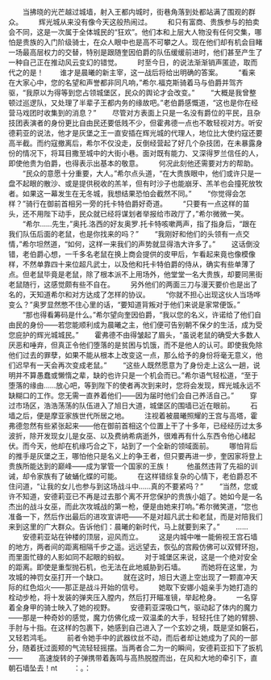 　　当拂晓的光芒越过城墙，射入王都内城时，街巷角落到处都站满了围观的群众。
　　辉光城从来没有像今天这般热闹过。
　　和只有富商、贵族参与的拍卖会不同，这是一次属于全体城民的“狂欢”。他们本和上层大人物没有任何交集，哪怕是贵族的入门阶级骑士，在众人眼中也是高不可攀之人。现在他们却有机会目睹一场最高层权力的交替，特别是跟随奎因伯爵的队伍缓缓前进时，他们甚至产生了一种自己正在推动风云变幻的错觉。
　　时至今日，的说法渐渐销声匿迹，取而代之的是！
　　谁才是晨曦的新主宰，这一战后将给出明确的答案。
　　“看来在大家心中，您的名望和声誉都非同凡响，”希尔.福克斯骑着马与伯爵并驾齐驱，“我原以为得等到您占领城堡区，民众的舆论才会改变。”
　　“大概是我曾整顿过巡逻队，又处理了半辈子王都内务的缘故吧。”老伯爵感慨道，“这也是你在经营马戏团时收集到的消息？”
　　尽管对方表面上只是一名没有爵位的平民，且杂技团表演者的身份更比自由民还要低贱不少，但霍弗德一点也不敢轻视对方。听安德莉亚的说法，他才是灰堡之王一直安插在辉光城的代理人，地位比大使约寇还要高半截。而约寇撤离后，希尔不仅没走，反倒经营起了好几个杂技团，在未暴露身份的情况下，将耳目撒至城中的大街小巷。面对既有能力、又深得罗兰信任的人，即使他贵为伯爵，也得表示出基本的敬意。
　　何况此刻他还需要对方的帮助。
　　“民众的意愿十分重要，大人。”希尔点头道，“在大贵族眼中，他们或许只是一盘不起眼的散沙、或是提供税收的羔羊，但有时沙子也能崩牙、羔羊也会撞死放牧者。如果这一幕发生在无冬城，我想结果恐怕会截然不同。”
　　“你觉得会怎样？”骑行在御前首相另一旁的托卡特伯爵好奇道。
　　“只要有一点这样的苗头，还不用陛下动手，民众就已经将谋划者举报给市政厅了，”希尔微微一笑。
　　“希尔……先生，”奥托.洛西的好友奥罗.托卡特咳嗽两声，指了指身后，“跟在我们队伍后面的老鼠，也是你找来的吗？”
　　“我刚好和他们的头领有一点交情，”希尔坦然道，“如何，这样一来我们的声势就显得浩大许多了。”
　　这话倒没错，老伯爵心想，一千多名老鼠在换上商会提供的皮甲后，乍看起来竟也像模像样，不然单靠四十来位超凡武士，以及他和托卡特伯爵的侍从，确实有些单薄了点。但老鼠毕竟是老鼠，除了根本派不上用场外，他堂堂一名大贵族，却要同黑街老鼠随行，这感觉颇有些不自在。
　　另外他们的两面三刀与漫天要价也是出了名的，天知道希尔和对方达成了怎样的协议。
　　“你就不担心出现这伙人当场哗变么？”奥罗显然憋不住心里的话，“要知道背叛对于他们来说是家常便饭。”
　　“那也得看筹码是什么。”希尔望向奎因伯爵，“我以您的名义，许诺给了他们自由民的身份——若您能顺利成为晨曦之主，他们便可告别朝不保夕的生活，成为受您庇护的辉光城城民。”
　　霍弗德不由得皱起了眉头，“虽说老鼠的确受大多数人厌恶和唾弃，但真正令他们堕落的是贫困与饥饿，而不是他人的认可。即使我免除他们过去的罪孽，如果不能从根本上改变这一点，那么给予的身份将毫无意义，他们迟早有一天会再次变成老鼠。”
　　“这些人既然愿意为了身份走上这么一趟，说明并不算愚蠢或懒惰之辈，缺的也许只是一个机会而已。”希尔语气轻松道，“至于堕落的缘由……放心吧，等到陛下的使者再次到来时，您将会发现，辉光城永远不缺糊口的工作。您无需一直养着他们——因为届时他们会自己养活自己。”
　　穿过市场区，浩浩荡荡的队伍进入了旭日大道，城堡区的围墙已近在眼前。
　　石墙之后，便是摩亚家族世代所居之地。
　　注视着被晨曦照耀的王宫与高塔，霍弗德忽然有些紧张起来——他在御前首相这个位置上干了十多年，已经经历过太多波折，除开发现女儿是女巫、以及费纳希病逝外，很难再有什么东西令他心绪起伏。而今天，他却在机缘巧合之下，站到了一个全新的领域面前。
　　哪怕背后的推手是灰堡之王，哪怕他只是名义上的争王者，但只要再进一步，奎因家将登上贵族所能达到的巅峰——成为掌管一个国家的王族！
　　他虽然违背了先祖的训诫，却令家族有了破蛹化蝶的可能。
　　在这样错综复杂的心情下，老伯爵忍不住问道，“让我的女儿也参与到这场战斗中……真的不要紧吗？”
　　“当然，您或许不知道，安德莉亚已不再是过去那个离不开您保护的贵族小姐了。她如今是一名杰出的战斗女巫，而此次攻城战的第一枪，便是由她来打响。”希尔微笑道，“您也准备一下，然后作出最后的进攻宣讲吧——不是对超凡武士和老鼠，而是对陪我们来到这里的广大群众。告诉他们：晨曦的新时代，马上就要到来了。”
　　……
　　安德莉亚站在钟楼的顶层，迎风而立。
　　这是内城中唯一能俯视王宫石墙的地方，两者间的距离相隔千步之遥。远远望去，恢弘的宫殿仿佛可以双臂环抱，而里面忙碌的人影如同不起眼的蚂蚁。
　　对于城堡区来说，这是一个绝对安全的距离。即使是重型抛石机，也无法在此地威胁到石墙。
　　而她将在这里，为攻城的神罚女巫打开一个缺口。
　　就在这时，旭日大道上空出现了一颗直冲天际的红色焰火——那正是战斗开始的信号。
　　她取下安娜小姐亲手为她打造的栓动步枪，将十发装的弹夹压入膛内，然后打开瞄准镜，举起枪身。
　　一名穿着全身甲的骑士映入了她的视野。
　　安德莉亚深吸口气，驱动起了体内的魔力——那是一种奇妙的感觉，魔力仿佛化成一双温柔的大手，轻轻托住了她的臂膀、手肘与十指。在这样的包裹下，她感到自己进入了一个玄妙之境，既是坚如磐石，又轻若鸿毛。
　　前者令她手中的武器纹丝不动，而后者却让她成为了风的一部分，随着抚过面颊的气流轻轻摇摆。当两者合二为一的瞬间，安德莉亚扣下了扳机——
　　高速旋转的子弹携带着轰鸣与高热脱膛而出，在风和大地的牵引下，直朝石墙坠去！nt
　　：。：